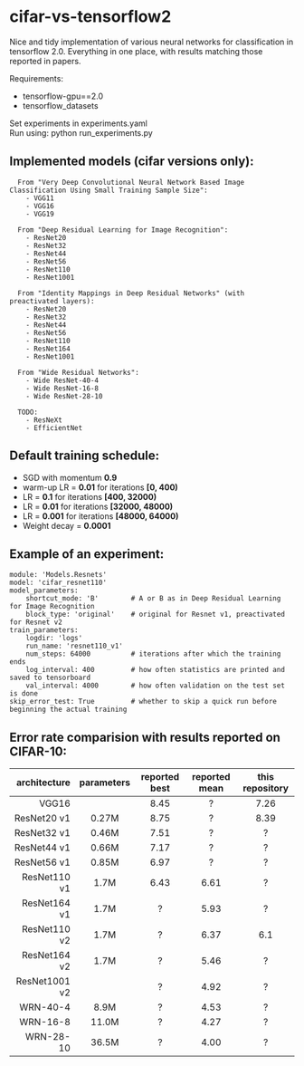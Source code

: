# cifar-vs-tensorflow2
Nice and tidy implementation of various neural networks for classification in tensorflow 2.0.
Everything in one place, with results matching those reported in papers.

Requirements:
- tensorflow-gpu==2.0
- tensorflow_datasets

Set experiments in experiments.yaml \
Run using: python run_experiments.py

## Implemented models (cifar versions only):
```
  From "Very Deep Convolutional Neural Network Based Image Classification Using Small Training Sample Size":
    - VGG11
    - VGG16
    - VGG19

  From "Deep Residual Learning for Image Recognition":
    - ResNet20
    - ResNet32
    - ResNet44
    - ResNet56
    - ResNet110
    - ResNet1001

  From "Identity Mappings in Deep Residual Networks" (with preactivated layers):
    - ResNet20
    - ResNet32
    - ResNet44
    - ResNet56
    - ResNet110
    - ResNet164
    - ResNet1001
    
  From "Wide Residual Networks":
    - Wide ResNet-40-4
    - Wide ResNet-16-8
    - Wide ResNet-28-10
    
  TODO:
    - ResNeXt
    - EfficientNet
```

## Default training schedule:
- SGD with momentum **0.9**
- warm-up LR = **0.01** for iterations **[0, 400)**
- LR = **0.1** for iterations **[400, 32000)**
- LR = **0.01** for iterations **[32000, 48000)**
- LR = **0.001** for iterations **[48000, 64000)**
- Weight decay = **0.0001**

## Example of an experiment:
```
module: 'Models.Resnets'
model: 'cifar_resnet110'
model_parameters:
    shortcut_mode: 'B'        # A or B as in Deep Residual Learning for Image Recognition
    block_type: 'original'    # original for Resnet v1, preactivated for Resnet v2
train_parameters:
    logdir: 'logs'
    run_name: 'resnet110_v1'
    num_steps: 64000          # iterations after which the training ends
    log_interval: 400         # how often statistics are printed and saved to tensorboard
    val_interval: 4000        # how often validation on the test set is done
skip_error_test: True         # whether to skip a quick run before beginning the actual training
```


## Error rate comparision with results reported on CIFAR-10:

| architecture | parameters | reported best | reported mean | this repository |
| ---: | :---: | :---: | :---: | :---: |
| VGG16 | | 8.45 | ? | 7.26 |
| ResNet20 v1 | 0.27M | 8.75 | ? | 8.39 |
| ResNet32 v1 | 0.46M | 7.51 | ? | ? |
| ResNet44 v1 | 0.66M | 7.17 | ? | ? |
| ResNet56 v1 | 0.85M | 6.97 | ? | ? |
| ResNet110 v1 | 1.7M | 6.43 | 6.61 | ? |
| ResNet164 v1 | 1.7M | ? | 5.93 | ? |
| ResNet110 v2 | 1.7M | ? | 6.37 | 6.1 |
| ResNet164 v2 | 1.7M | ? | 5.46 | ? |
| ResNet1001 v2 | | ? | 4.92 | ? |
| WRN-40-4 | 8.9M | ? | 4.53 | ? |
| WRN-16-8 | 11.0M | ? | 4.27 | ? |
| WRN-28-10 | 36.5M | ? | 4.00 | ? |
